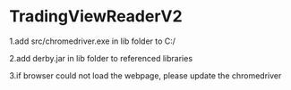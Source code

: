 # TradingViewReaderV2

1.add src/chromedriver.exe in lib folder to C:/

2.add derby.jar in lib folder to referenced libraries

3.if browser could not load the webpage, please update the chromedriver